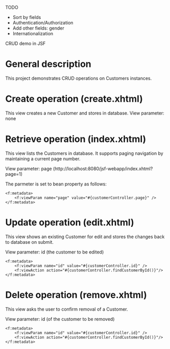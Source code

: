 TODO 
- Sort by fields 
- Authentication/Authorization 
- Add other fields: gender 
- Internationalization

CRUD demo in JSF

# General description

This project demonstrates CRUD operations on Customers instances. 

# Create operation (create.xhtml)

This view creates a new Customer and stores in database.
View parameter: none

# Retrieve operation (index.xhtml)

This view lists the Customers in database. It supports paging navigation 
by maintaining a current page number. 

View parameter: page (http://localhost:8080/jsf-webapp/index.xhtml?page=1)

The parmeter is set to bean property as follows:
```xhtml
<f:metadata>
    <f:viewParam name="page" value="#{customerController.page}" />
</f:metadata>
```

# Update operation (edit.xhtml)

This view shows an existing Customer for edit and stores the changes back
to database on submit. 

View parameter: id (the customer to be edited)

```xhtml
<f:metadata>
    <f:viewParam name="id" value="#{customerController.id}" />
    <f:viewAction action="#{customerController.findCustomerById()}"/>
</f:metadata>
```

# Delete operation (remove.xhtml)

This view asks the user to confirm removal of a Customer.

View parameter: id (of the customer to be removed)

```xhtml
<f:metadata>
    <f:viewParam name="id" value="#{customerController.id}" />
    <f:viewAction action="#{customerController.findCustomerById()}"/>
</f:metadata>
```